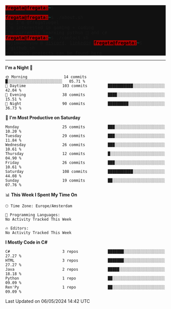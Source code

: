 <div style="background-color: #111; font-family: monospace;"> 
<span style="color:#000; background-color: 
 #A80000;"><b>fregata@fregata:</b></span><span style="color: #0C8773;">~</span>$ 
 
<span style="color:#000; background-color: 
 #A80000;"><b>fregata@fregata:</b></span><span style="color: #0C8773;">~</span><span>$ ./about.sh <br/>
Hi, I’m @fregatvogel<br/>
I’m interested in gaming + coding<br/>
I’m currently learning python 🐍 and c#</span><br/>
<span style="color:#000; background-color: 
 #A80000;"><b>fregata@fregata:</b></span><span style="color: #0C8773;">~</span><span>$ ./contact.sh <br/>
dojimanoryuu @ [discord](https://discord.com "please let me know that you found me on github"), [linkedin](https://www.linkedin.com/in/sonprakiki/)</span>
<span style="color:#000; background-color: 
 #A80000;"><b>fregata@fregata:</b></span><span style="color: #0C8773;">~</span><span>$ ./github.sh <br/>
my school projects can be found [here](https://github.com/0974201)</span></div>

<!---
thunderedge/thunderedge is a ✨ special ✨ repository because its `README.md` (this file) appears on your GitHub profile.
You can click the Preview link to take a look at your changes.
--->
----
<!--START_SECTION:waka-->
**I'm a Night 🦉** 

```text
🌞 Morning                14 commits          █░░░░░░░░░░░░░░░░░░░░░░░░   05.71 % 
🌆 Daytime                103 commits         ███████████░░░░░░░░░░░░░░   42.04 % 
🌃 Evening                38 commits          ████░░░░░░░░░░░░░░░░░░░░░   15.51 % 
🌙 Night                  90 commits          █████████░░░░░░░░░░░░░░░░   36.73 % 
```
📅 **I'm Most Productive on Saturday** 

```text
Monday                   25 commits          ███░░░░░░░░░░░░░░░░░░░░░░   10.20 % 
Tuesday                  29 commits          ███░░░░░░░░░░░░░░░░░░░░░░   11.84 % 
Wednesday                26 commits          ███░░░░░░░░░░░░░░░░░░░░░░   10.61 % 
Thursday                 12 commits          █░░░░░░░░░░░░░░░░░░░░░░░░   04.90 % 
Friday                   26 commits          ███░░░░░░░░░░░░░░░░░░░░░░   10.61 % 
Saturday                 108 commits         ███████████░░░░░░░░░░░░░░   44.08 % 
Sunday                   19 commits          ██░░░░░░░░░░░░░░░░░░░░░░░   07.76 % 
```


📊 **This Week I Spent My Time On** 

```text
🕑︎ Time Zone: Europe/Amsterdam

💬 Programming Languages: 
No Activity Tracked This Week

🔥 Editors: 
No Activity Tracked This Week
```

**I Mostly Code in C#** 

```text
C#                       3 repos             ███████░░░░░░░░░░░░░░░░░░   27.27 % 
HTML                     3 repos             ███████░░░░░░░░░░░░░░░░░░   27.27 % 
Java                     2 repos             █████░░░░░░░░░░░░░░░░░░░░   18.18 % 
Python                   1 repo              ██░░░░░░░░░░░░░░░░░░░░░░░   09.09 % 
Ren'Py                   1 repo              ██░░░░░░░░░░░░░░░░░░░░░░░   09.09 % 
```




 Last Updated on 06/05/2024 14:42 UTC
<!--END_SECTION:waka-->
